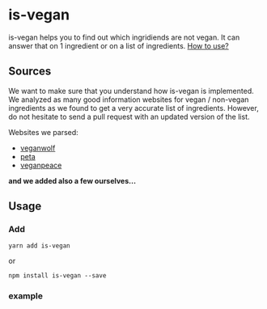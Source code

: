 # is-vegan
is-vegan helps you to find out which ingridiends are not vegan. It can answer that on 1 ingredient or on a list of ingredients. [How to use?](#Usage)

## Sources
We want to make sure that you understand how is-vegan is implemented. We analyzed as many good information websites for vegan / non-vegan ingredients as we found to get a very accurate list of ingredients. However, do not hesitate to send a pull request with an updated version of the list.

Websites we parsed:

* [veganwolf](http://www.veganwolf.com/animal_ingredients.htm)
* [peta](https://www.peta.org/living/food/animal-ingredients-list/)
* [veganpeace](http://www.veganpeace.com/ingredients/ingredients.htm)

**and we added also a few ourselves...**


## Usage


### Add

`yarn add is-vegan`

or

`npm install is-vegan --save`


### example

